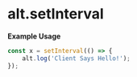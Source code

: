 # alt.setInterval

**Example Usage**

```js
const x = setInterval(() => {
    alt.log('Client Says Hello!');
});
```
